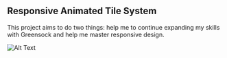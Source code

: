 ## Responsive Animated Tile System

This project aims to do two things: help me to continue expanding my skills with Greensock and help me master responsive design.

![Alt Text](https://media.giphy.com/media/4K01C9GmO0nUjSbFlP/giphy.gif)

